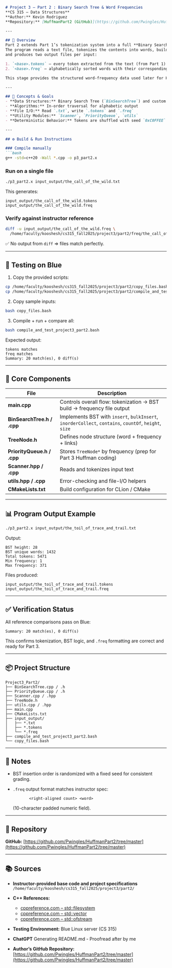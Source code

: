 
````markdown
# Project 3 — Part 2 : Binary Search Tree & Word Frequencies  
**CS 315 – Data Structures**  
**Author:** Kevin Rodriguez
**Repository:** [HuffmanPart2 (GitHub)](https://github.com/Pwingles/HuffmanPart2/tree/master)

---

## 🧩 Overview
Part 2 extends Part 1’s tokenization system into a full **Binary Search Tree (BST)**–based frequency analyzer.  
The program reads a text file, tokenizes the contents into words, builds a BST to count occurrences,  
and produces two output files per input:

1. `<base>.tokens` – every token extracted from the text (from Part 1)  
2. `<base>.freq` – alphabetically sorted words with their corresponding counts  

This stage provides the structured word-frequency data used later for Huffman coding.

---

## 🧠 Concepts & Goals
- **Data Structures:** Binary Search Tree (`BinSearchTree`) and custom nodes (`TreeNode`)  
- **Algorithms:** In-order traversal for alphabetic output  
- **File I/O:** Read `.txt`, write `.tokens` and `.freq`  
- **Utility Modules:** `Scanner`, `PriorityQueue`, `utils`  
- **Deterministic Behavior:** Tokens are shuffled with seed `0xC0FFEE` before insertion for reproducible results  

---

## ⚙️ Build & Run Instructions

### Compile manually
```bash
g++ -std=c++20 -Wall *.cpp -o p3_part2.x
````

### Run on a single file

```bash
./p3_part2.x input_output/the_call_of_the_wild.txt
```

This generates:

```
input_output/the_call_of_the_wild.tokens
input_output/the_call_of_the_wild.freq
```

### Verify against instructor reference

```bash
diff -u input_output/the_call_of_the_wild.freq \
  /home/faculty/kooshesh/cs315_fall2025/project3/part2/freq/the_call_of_the_wild.freq
```

✅ No output from `diff` ⇒ files match perfectly.

---

## 🧪 Testing on Blue

1. Copy the provided scripts:

```bash
cp /home/faculty/kooshesh/cs315_fall2025/project3/part2/copy_files.bash .
cp /home/faculty/kooshesh/cs315_fall2025/project3/part2/compile_and_test_project3_part2.bash .
```

2. Copy sample inputs:

```bash
bash copy_files.bash
```

3. Compile + run + compare all:

```bash
bash compile_and_test_project3_part2.bash
```

Expected output:

```
tokens matches
freq matches
Summary: 20 match(es), 0 diff(s)
```

---

## 🧱 Core Components

| File                       | Description                                                                                           |
| -------------------------- | ----------------------------------------------------------------------------------------------------- |
| **main.cpp**               | Controls overall flow: tokenization → BST build → frequency file output                               |
| **BinSearchTree.h / .cpp** | Implements BST with `insert`, `bulkInsert`, `inorderCollect`, `contains`, `countOf`, `height`, `size` |
| **TreeNode.h**             | Defines node structure (word + frequency + links)                                                     |
| **PriorityQueue.h / .cpp** | Stores `TreeNode*` by frequency (prep for Part 3 Huffman coding)                                      |
| **Scanner.hpp / .cpp**     | Reads and tokenizes input text                                                                        |
| **utils.hpp / .cpp**       | Error-checking and file-I/O helpers                                                                   |
| **CMakeLists.txt**         | Build configuration for CLion / CMake                                                                 |

---

## 📊 Program Output Example

```bash
./p3_part2.x input_output/the_toil_of_trace_and_trail.txt
```

Output:

```
BST height: 28
BST unique words: 1432
Total tokens: 5471
Min frequency: 1
Max frequency: 371
```

Files produced:

```
input_output/the_toil_of_trace_and_trail.tokens
input_output/the_toil_of_trace_and_trail.freq
```

---

## ✅ Verification Status

All reference comparisons pass on Blue:

```
Summary: 20 match(es), 0 diff(s)
```

This confirms tokenization, BST logic, and `.freq` formatting are correct and ready for Part 3.

---

## 📦 Project Structure

```
Project3_Part2/
├── BinSearchTree.cpp / .h
├── PriorityQueue.cpp / .h
├── Scanner.cpp / .hpp
├── TreeNode.h
├── utils.cpp / .hpp
├── main.cpp
├── CMakeLists.txt
├── input_output/
│   ├── *.txt
│   ├── *.tokens
│   └── *.freq
├── compile_and_test_project3_part2.bash
└── copy_files.bash
```

---

## 🧾 Notes

* BST insertion order is randomized with a fixed seed for consistent grading.
* `.freq` output format matches instructor spec:

  ```
         <right-aligned count> <word>
  ```

  (10-character padded numeric field).

---

## 🔗 Repository

**GitHub:** [https://github.com/Pwingles/HuffmanPart2/tree/master](https://github.com/Pwingles/HuffmanPart2/tree/master)

---


## 📚 Sources
- **Instructor-provided base code and project specifications**  
  `/home/faculty/kooshesh/cs315_fall2025/project3/part2/`  

- **C++ References:**  
  - [cppreference.com – std::filesystem](https://en.cppreference.com/w/cpp/filesystem)  
  - [cppreference.com – std::vector](https://en.cppreference.com/w/cpp/container/vector)  
  - [cppreference.com – std::ofstream](https://en.cppreference.com/w/cpp/io/basic_ofstream)  
- **Testing Environment:** Blue Linux server (CS 315)  
- **ChatGPT** Generating README.md - Proofread after by me
- **Author’s GitHub Repository:**  
  [https://github.com/Pwingles/HuffmanPart2/tree/master](https://github.com/Pwingles/HuffmanPart2/tree/master)



